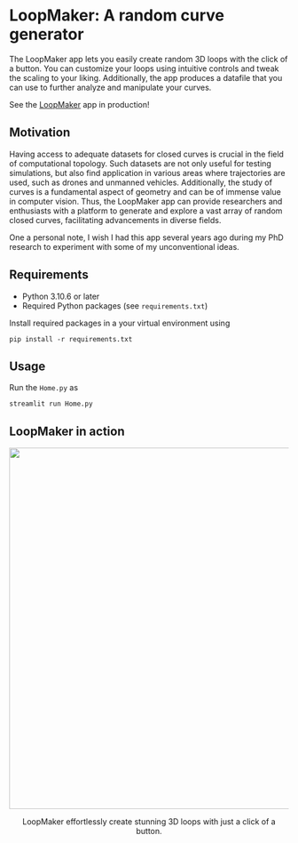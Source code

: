 # LoopMaker: A random curve generator
The LoopMaker app lets you easily create random 3D loops with the click of a button. You can customize your loops using intuitive controls and tweak the scaling to your liking. Additionally, the app produces a datafile that you can use to further analyze and manipulate your curves.

See the [LoopMaker](https://loopmaker.streamlit.app/) app in production!

## Motivation
Having access to adequate datasets for closed curves is crucial in the field of computational topology. Such datasets are not only useful for testing simulations, but also find application in various areas where trajectories are used, such as drones and unmanned vehicles. Additionally, the study of curves is a fundamental aspect of geometry and can be of immense value in computer vision. Thus, the LoopMaker app can provide researchers and enthusiasts with a platform to generate and explore a vast array of random closed curves, facilitating advancements in diverse fields.

One a personal note, I wish I had this app several years ago during my PhD research to experiment with some of my unconventional ideas.
## Requirements

- Python 3.10.6 or later
- Required Python packages (see `requirements.txt`)

Install required packages in a your virtual environment using
```
pip install -r requirements.txt
```
## Usage

Run the `Home.py` as
```
streamlit run Home.py
```

## LoopMaker in action
<p align="center">
  <img width="650" src="https://github.com/rahulor/loop-maker/assets/69508071/6063efea-d195-4e94-a1ba-1759d1181e26" alt>
</p>
<p align="center">
LoopMaker effortlessly create stunning 3D loops with just a click of a button.
</p>
